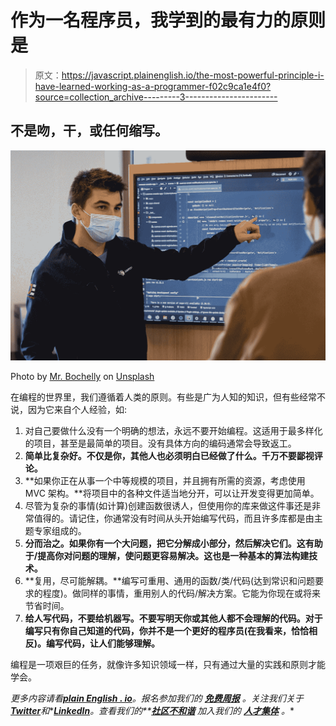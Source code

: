 # 作为一名程序员，我学到的最有力的原则是

> 原文：<https://javascript.plainenglish.io/the-most-powerful-principle-i-have-learned-working-as-a-programmer-f02c9ca1e4f0?source=collection_archive---------3----------------------->

## 不是吻，干，或任何缩写。

![](img/431d52580c254ad28144e88f987cdda6.png)

Photo by [Mr. Bochelly](https://unsplash.com/@bochelly?utm_source=medium&utm_medium=referral) on [Unsplash](https://unsplash.com?utm_source=medium&utm_medium=referral)

在编程的世界里，我们遵循着人类的原则。有些是广为人知的知识，但有些经常不说，因为它来自个人经验，如:

1.  对自己要做什么没有一个明确的想法，永远不要开始编程。这适用于最多样化的项目，甚至是最简单的项目。没有具体方向的编码通常会导致返工。
2.  **简单比复杂好。不仅是你，其他人也必须明白已经做了什么。千万不要鄙视评论。**
3.  **如果你正在从事一个中等规模的项目，并且拥有所需的资源，考虑使用 MVC 架构。**将项目中的各种文件适当地分开，可以让开发变得更加简单。
4.  尽管为复杂的事情(如计算)创建函数很诱人，但使用你的库来做这件事还是非常值得的。请记住，你通常没有时间从头开始编写代码，而且许多库都是由主题专家组成的。
5.  **分而治之。如果你有一个大问题，把它分解成小部分，然后解决它们。这有助于/提高你对问题的理解，使问题更容易解决。这也是一种基本的算法构建技术。**
6.  **复用，尽可能解耦。**编写可重用、通用的函数/类/代码(达到常识和问题要求的程度)。做同样的事情，重用别人的代码/解决方案。它能为你现在或将来节省时间。
7.  **给人写代码，不要给机器写。不要写明天你或其他人都不会理解的代码。对于编写只有你自己知道的代码，你并不是一个更好的程序员(在我看来，恰恰相反)。编写代码，让人们能够理解。**

编程是一项艰巨的任务，就像许多知识领域一样，只有通过大量的实践和原则才能学会。

*更多内容请看*[***plain English . io***](https://plainenglish.io/)*。报名参加我们的* [***免费周报***](http://newsletter.plainenglish.io/) *。关注我们关于*[***Twitter***](https://twitter.com/inPlainEngHQ)*和**[***LinkedIn***](https://www.linkedin.com/company/inplainenglish/)*。查看我们的**[***社区不和谐***](https://discord.gg/GtDtUAvyhW) *加入我们的* [***人才集体***](https://inplainenglish.pallet.com/talent/welcome) *。***